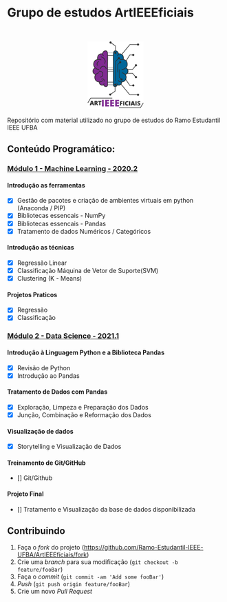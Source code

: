 # Grupo de estudos ArtIEEEficiais

<!-- LOGO -->
<br />
<p align="center">
  <a href="#">
    <img width=130 src="assets/logo.png" alt="Logo">
  </a>
</p>


Repositório com material utilizado no grupo de estudos do Ramo Estudantil IEEE UFBA


## Conteúdo Programático: 

### [Módulo 1 - Machine Learning - 2020.2](https://github.com/Ramo-Estudantil-IEEE-UFBA/ArtIEEEficiais/tree/main/Grupo%20de%20Estudos%20-%20Intelig%C3%AAncia%20Artificial%20-%202020.2)

#### Introdução as ferramentas
- [X] Gestão de pacotes e criação de ambientes virtuais em python (Anaconda / PIP)
- [X] Bibliotecas essencais - NumPy
- [X] Bibliotecas essencais - Pandas
- [X] Tratamento de dados Numéricos / Categóricos
#### Introdução as técnicas 
- [X] Regressão Linear
- [X] Classificação Máquina de Vetor de Suporte(SVM)
- [X] Clustering (K - Means)
#### Projetos Praticos
- [x] Regressão
- [x] Classificação

### [Módulo 2 - Data Science - 2021.1]()

#### Introdução à Linguagem Python e a Biblioteca Pandas
- [x] Revisão de Python
- [x] Introdução ao Pandas

#### Tratamento de Dados com Pandas
- [x] Exploração, Limpeza e Preparação dos Dados
- [x] Junção, Combinação e Reformação dos Dados 

#### Visualização de dados
- [x] Storytelling e Visualização de Dados

#### Treinamento de Git/GitHub
- [] Git/Github

#### Projeto Final
- [] Tratamento e Visualização da base de dados disponibilizada

## Contribuindo 

1. Faça o _fork_ do projeto (<https://github.com/Ramo-Estudantil-IEEE-UFBA/ArtIEEEficiais/fork>)
2. Crie uma _branch_ para sua modificação (`git checkout -b feature/fooBar`)
3. Faça o _commit_ (`git commit -am 'Add some fooBar'`)
4. _Push_ (`git push origin feature/fooBar`)
5. Crie um novo _Pull Request_
